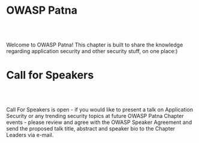 # OWASP Patna
<br></br>
<p style="text-align:left;">
Welcome to OWASP Patna! This chapter is built to share the knowledge regarding application security and other security stuff, on one place:)
</p>



# Call for Speakers
<br></br>
<p style="text-align:left;">
Call For Speakers is open - if you would like to present a talk on Application Security or any trending security topics at future OWASP Patna Chapter events - please review  and agree with the OWASP Speaker Agreement and send the proposed talk title, abstract and speaker bio to the Chapter Leaders via e-mail.
</p>

